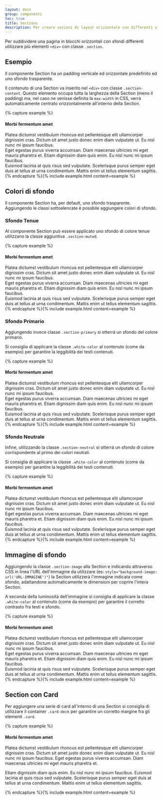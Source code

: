 ```yaml
---
layout: docs
group: componenti
toc: true
title: Sections
description: Per creare sezioni di layout orizzontale con differenti sfondi
---
```


Per suddividere una pagina in blocchi orizzontali con sfondi differenti utilizzare più elementi `<div>` con classe `.section`.

## Esempio

Il componente Section ha un padding verticale ed orizzontale predefinito ed uno sfondo trasparente.

Il contenuto di una Section va inserito nel `<div>` con classe `.section-content`. Questo elemento occupa tutta la larghezza della Section (meno il padding) ma, nel caso ne venisse definita la `max-width` in CSS, verrà automaticamente centrato orizzontalmente all'interno della Section.

{% capture example %}
<div class="section">
	<div class="section-content">
		<!-- contenuto di esempio START -->
		<div class="container">
			<div class="row mb-3">
				<div class="col-12">
					<h4>Morbi fermentum amet</h4>
				</div>
			</div>
			<div class="row">
				<div class="col-12 col-lg-6 col-xl-4 pr-0 pr-md-5 mb-3">Platea dictumst vestibulum rhoncus est pellentesque elit ullamcorper dignissim cras. Dictum sit amet justo donec enim diam vulputate ut. Eu nisl nunc mi ipsum faucibus.</div>
				<div class="col-12 col-lg-6 col-xl-4 pr-0 pr-md-5 mb-3">Eget egestas purus viverra accumsan. Diam maecenas ultricies mi eget mauris pharetra et. Etiam dignissim diam quis enim. Eu nisl nunc mi ipsum faucibus.</div>
				<div class="col-12 col-lg-6 col-xl-4 pr-0 pr-md-5">Euismod lacinia at quis risus sed vulputate. Scelerisque purus semper eget duis at tellus at urna condimentum. Mattis enim ut tellus elementum sagittis.</div>
			</div>
		</div>
		<!-- contenuto di esempio END -->
	</div>
</div>
{% endcapture %}{% include example.html content=example %}

## Colori di sfondo

Il componente Section ha, per default, uno sfondo trasparente. Aggiungendo le classi sottoelencate è possbile aggiungere colori di sfondo.

### Sfondo Tenue

Al componente Section può essere applicato uno sfondo di colore tenue utilizzano la classe aggiuntiva `.section-muted`.

{% capture example %}
<div class="section section-muted">
	<div class="section-content">
		<!-- contenuto di esempio START -->
		<div class="container">
			<div class="row mb-3">
				<div class="col-12">
					<h4>Morbi fermentum amet</h4>
				</div>
			</div>
			<div class="row">
				<div class="col-12 col-lg-6 col-xl-4 pr-0 pr-md-5 mb-3">Platea dictumst vestibulum rhoncus est pellentesque elit ullamcorper dignissim cras. Dictum sit amet justo donec enim diam vulputate ut. Eu nisl nunc mi ipsum faucibus.</div>
				<div class="col-12 col-lg-6 col-xl-4 pr-0 pr-md-5 mb-3">Eget egestas purus viverra accumsan. Diam maecenas ultricies mi eget mauris pharetra et. Etiam dignissim diam quis enim. Eu nisl nunc mi ipsum faucibus.</div>
				<div class="col-12 col-lg-6 col-xl-4 pr-0 pr-md-5">Euismod lacinia at quis risus sed vulputate. Scelerisque purus semper eget duis at tellus at urna condimentum. Mattis enim ut tellus elementum sagittis.</div>
			</div>
		</div>
		<!-- contenuto di esempio END -->
	</div>
</div>
{% endcapture %}{% include example.html content=example %}

### Sfondo Primario

Aggiungendo invece classe `.section-primary` si otterrà un sfondo del colore primario.

Si consiglia di applicare la classe `.white-color` al contenuto (come da esempio) per garantire la leggibilità dei testi contenuti.

{% capture example %}
<div class="section section-primary">
	<div class="section-conten">
		<!-- contenuto di esempio START -->
		<div class="container white-color">
			<div class="row mb-3">
				<div class="col-12">
					<h4>Morbi fermentum amet</h4>
				</div>
			</div>
			<div class="row">
				<div class="col-12 col-lg-6 col-xl-4 pr-0 pr-md-5 mb-3">Platea dictumst vestibulum rhoncus est pellentesque elit ullamcorper dignissim cras. Dictum sit amet justo donec enim diam vulputate ut. Eu nisl nunc mi ipsum faucibus.</div>
				<div class="col-12 col-lg-6 col-xl-4 pr-0 pr-md-5 mb-3">Eget egestas purus viverra accumsan. Diam maecenas ultricies mi eget mauris pharetra et. Etiam dignissim diam quis enim. Eu nisl nunc mi ipsum faucibus.</div>
				<div class="col-12 col-lg-6 col-xl-4 pr-0 pr-md-5">Euismod lacinia at quis risus sed vulputate. Scelerisque purus semper eget duis at tellus at urna condimentum. Mattis enim ut tellus elementum sagittis.</div>
			</div>
		</div>
		<!-- contenuto di esempio END -->
	</div>
</div>
{% endcapture %}{% include example.html content=example %}

### Sfondo Neutrale

Infine, utilizzando la classe `.section-neutral` si otterrà un sfondo di colore corrispondente al primo dei colori neutrali.

Si consiglia di applicare la classe `.white-color` al contenuto (come da esempio) per garantire la leggibilità dei testi contenuti.

{% capture example %}
<div class="section section-neutral">
	<div class="section-content">
		<!-- contenuto di esempio START -->
		<div class="container white-color">
			<div class="row mb-3">
				<div class="col-12">
					<h4>Morbi fermentum amet</h4>
				</div>
			</div>
			<div class="row">
				<div class="col-12 col-lg-6 col-xl-4 pr-0 pr-md-5 mb-3">Platea dictumst vestibulum rhoncus est pellentesque elit ullamcorper dignissim cras. Dictum sit amet justo donec enim diam vulputate ut. Eu nisl nunc mi ipsum faucibus.</div>
				<div class="col-12 col-lg-6 col-xl-4 pr-0 pr-md-5 mb-3">Eget egestas purus viverra accumsan. Diam maecenas ultricies mi eget mauris pharetra et. Etiam dignissim diam quis enim. Eu nisl nunc mi ipsum faucibus.</div>
				<div class="col-12 col-lg-6 col-xl-4 pr-0 pr-md-5">Euismod lacinia at quis risus sed vulputate. Scelerisque purus semper eget duis at tellus at urna condimentum. Mattis enim ut tellus elementum sagittis.</div>
			</div>
		</div>
		<!-- contenuto di esempio END -->
	</div>
</div>
{% endcapture %}{% include example.html content=example %}

## Immagine di sfondo

Aggiungendo la classe `.section-image` alla Section e indicando attraverso CSS in linea l'URL dell'immagine da utilizzare (es: `style="background-image: url('URL-IMMAGINE')"`) la Section utilizzerà l'immagine indicata come sfondo, adattandone automaticamente le dimensioni per coprire l'intera Section.

A seconda della luminosità dell'immagine si consiglia di applicare la classe `.white-color` al contenuto (come da esempio) per garantire il corretto contrasto fra testi e sfondo.

{% capture example %}
<div class="section section-image" style="background-image: url('https://picsum.photos/1280/720?image=811')">
	<div class="section-content">
		<!-- contenuto di esempio START -->
		<div class="container white-color">
			<div class="row">
				<div class="col-12">
					<h4>Morbi fermentum amet</h4>
				</div>
			</div>
			<div class="row">
				<div class="col-12 col-lg-6 col-xl-4 pr-0 pr-md-5 mb-3">Platea dictumst vestibulum rhoncus est pellentesque elit ullamcorper dignissim cras. Dictum sit amet justo donec enim diam vulputate ut. Eu nisl nunc mi ipsum faucibus.</div>
				<div class="col-12 col-lg-6 col-xl-4 pr-0 pr-md-5 mb-3">Eget egestas purus viverra accumsan. Diam maecenas ultricies mi eget mauris pharetra et. Etiam dignissim diam quis enim. Eu nisl nunc mi ipsum faucibus.</div>
				<div class="col-12 col-lg-6 col-xl-4 pr-0 pr-md-5">Euismod lacinia at quis risus sed vulputate. Scelerisque purus semper eget duis at tellus at urna condimentum. Mattis enim ut tellus elementum sagittis.</div>
			</div>
		</div>
		<!-- contenuto di esempio END -->
	</div>
</div>
{% endcapture %}{% include example.html content=example %}

## Section con Card

Per aggiungere una serie di card all'interno di una Section si consiglia di utilizzare il container `.card-deck` per garantire un corretto margine fra gli elementi `.card`.

{% capture example %}
<div class="section section-muted">
	<div class="section-content">
		<!-- contenuto di esempio START -->
		<h4 class="mb-4">Morbi fermentum amet</h4>
		<div class="card-deck">
			<div class="card shadow border-0 mg-md-4">
				<div class="card-body">
					<p class="card-text">Platea dictumst vestibulum rhoncus est pellentesque elit ullamcorper dignissim cras. Dictum sit amet justo donec enim diam vulputate ut. Eu nisl nunc mi ipsum faucibus. Eget egestas purus viverra accumsan. Diam maecenas ultricies mi eget mauris pharetra et. </p>
				</div>
			</div>
			<div class="card shadow border-0 mg-md-4">
				<div class="card-body">
					<p class="card-text">Etiam dignissim diam quis enim. Eu nisl nunc mi ipsum faucibus. Euismod lacinia at quis risus sed vulputate. Scelerisque purus semper eget duis at tellus at urna condimentum. Mattis enim ut tellus elementum sagittis.</p>
				</div>
			</div>
		</div>
		<!-- contenuto di esempio END -->
	</div>
</div>
{% endcapture %}{% include example.html content=example %}
